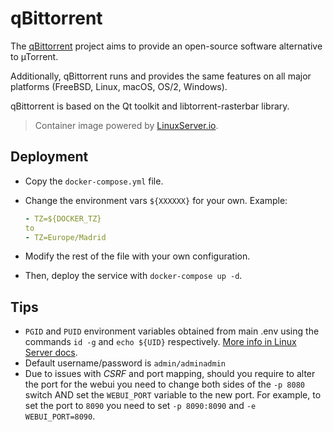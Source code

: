 # qBittorrent

The [qBittorrent](https://www.qbittorrent.org/) project aims to provide an open-source software alternative to µTorrent.

Additionally, qBittorrent runs and provides the same features on all major platforms (FreeBSD, Linux, macOS, OS/2, Windows).

qBittorrent is based on the Qt toolkit and libtorrent-rasterbar library.

> Container image powered by [LinuxServer.io](https://www.linuxserver.io/).

## Deployment

- Copy the `docker-compose.yml` file.

- Change the environment vars `${XXXXXX}` for your own. Example:

  ```yaml
  - TZ=${DOCKER_TZ}
  to
  - TZ=Europe/Madrid
  ```

- Modify the rest of the file with your own configuration.

- Then, deploy the service with `docker-compose up -d`.

## Tips

- `PGID` and `PUID` environment variables obtained from main .env using the commands `id -g` and `echo ${UID}` respectively. [More info in Linux Server docs](https://docs.linuxserver.io/images/docker-qbittorrent#user-group-identifiers).
- Default username/password is `admin/adminadmin`
- Due to issues with *CSRF* and port mapping, should you require to alter the port for the webui you need to change both sides of the `-p 8080` switch AND set the `WEBUI_PORT` variable to the new port. For example, to set the port to `8090` you need to set `-p 8090:8090` and `-e WEBUI_PORT=8090`.
